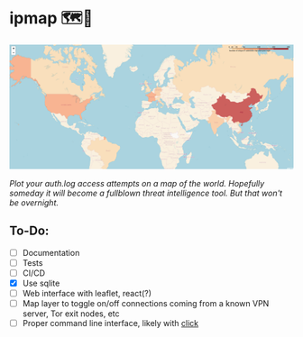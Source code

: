 # ipmap 🗺️📍
![ipmap screenshot](screenshot.png)


_Plot your auth.log access attempts on a map of the world. Hopefully someday it will become a fullblown threat intelligence tool. But that won't be overnight._

## To-Do: 

- [ ] Documentation 
- [ ] Tests
- [ ] CI/CD
- [X] Use sqlite 
- [ ] Web interface with leaflet, react(?)
- [ ] Map layer to toggle on/off connections coming from a known VPN server, Tor exit nodes, etc
- [ ] Proper command line interface, likely with [click](https://github.com/pallets/click)

